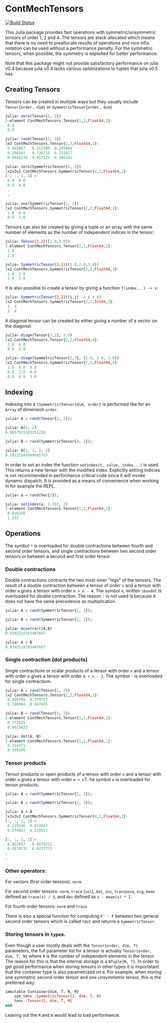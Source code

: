 # ContMechTensors

[![Build Status](https://travis-ci.org/KristofferC/ContMechTensors.jl.svg?branch=master)](https://travis-ci.org/KristofferC/ContMechTensors.jl)

This Julia package provides fast operations with symmetric/unsymmetric tensors of order 1, 2 and 4. The tensors are stack allocated which means that there is no need to preallocate results of operations and nice infix notation can be used without a performance penalty. For the symmetric tensors, when possible, the symmetry is exploited for better performance.

Note that this package might not provide satisfactory performance on julia v0.4 because julia v0.4 lacks various optimizations to tuples that julia v0.5 has.

## Creating Tensors

Tensors can be created in multiple ways but they usually include `Tensor{order, dim}` or `SymmetricTensor{order, dim}`

```jl
julia> zero(Tensor{1, 2})
2-element ContMechTensors.Tensor{1,2,Float64,1}:
 0.0
 0.0

julia> rand(Tensor{2, 3})
3x3 ContMechTensors.Tensor{2,3,Float64,1}:
 0.945867   0.312709  0.245964
 0.356161   0.726716  0.712027
 0.0946236  0.857122  0.386342

julia> zero(SymmetricTensor{4, 2})
2x2x2x2 ContMechTensors.SymmetricTensor{4,2,Float64,2}:
[:, :, 1, 1] =
 0.0  0.0
 0.0  0.0
 .
 .

julia> one(SymmetricTensor{2, 2})
2x2 ContMechTensors.SymmetricTensor{2,2,Float64,1}:
 1.0  0.0
 0.0  1.0
```

Tensors can also be created by giving a tuple or an array with the same number of elements as the number of independent indices in the tensor:

```jl
julia> Tensor{1,2}([1.0,2.0])
2-element ContMechTensors.Tensor{1,2,Float64,2}:
 1.0
 2.0

julia> SymmetricTensor{2,2}((1.0,2.0,3.0))
2x2 ContMechTensors.SymmetricTensor{2,2,Float64,3}:
 1.0  2.0
 2.0  3.0
```

It is also possible to create a tensor by giving a function `f(index...) -> v`:

```jl
julia> SymmetricTensor{2,2}((i,j) -> i + j)
2x2 ContMechTensors.SymmetricTensor{2,2,Int64,3}:
 2  3
 3  4
```

A diagonal tensor can be created by either giving a number of a vector on the diagonal:

```jl
julia> diagm(Tensor{2,2}, 2.0)
2x2 ContMechTensors.Tensor{2,2,Float64,4}:
 2.0  0.0
 0.0  2.0

julia> diagm(SymmetricTensor{2,3}, [1.0, 2.0, 3.0])
3x3 ContMechTensors.SymmetricTensor{2,3,Float64,6}:
 1.0  0.0  0.0
 0.0  2.0  0.0
 0.0  0.0  3.0
```

## Indexing

Indexing into a `(Symmetric)Tensor{dim, order}` is performed like for an `Array` of dimension `order`.

```jl
julia> A = rand(Tensor{2, 2});

julia> A[1, 2]
0.8657915183351226

julia> B = rand(SymmetricTensor{4, 2});

julia> B[1, 2, 1, 2]
0.10221501099081753
```

In order to set an index the function `setindex(t, value, index...)` is used. This returns a new tensor with the modified index. Explicitly setting indicies is not recommended in performance critical code since it will invoke dynamic dispatch. It is provided as a means of convenience when working in for example the REPL.

```julia
julia> a = rand(Vec{2});

julia> setindex(a, 1.337, 2)
2-element ContMechTensors.Tensor{1,2,Float64,2}:
 0.026256
 1.337
```


## Operations

The symbol `*` is overloaded for double contractions between fourth and second order tensors, and single contractions between two second order tensors or between a second and first order tensor.

### Double contractions

Double contractions contracts the two most inner "legs" of the tensors. The result of a double contraction between a tensor of order `n` and a tensor with order `m` gives a tensor with order `m + n - 4`. The symbol `⊡`, written `\boxdot` is overloaded for double contraction. The reason `:` is not used is because it does not have the same precedence as multiplication.

```jl
julia> A = rand(SymmetricTensor{2, 2});

julia> B = rand(SymmetricTensor{2, 2});

julia> dcontract(A,B)
0.9392510193487607

julia> A ⊡ B
0.9392510193487607
```

### Single contraction (dot products)

Single contractions or scalar products of a tensor with order `n` and a tensor with order `m` gives a tensor with order `m + n - 2`. The symbol `⋅` is overloaded for single contractiom.

```jl
julia> A = rand(Tensor{2, 2})
2x2 ContMechTensors.Tensor{2,2,Float64,1}:
 0.246704  0.379757
 0.180964  0.947665

julia> B = rand(Tensor{1, 2})
2-element ContMechTensors.Tensor{1,2,Float64,1}:
 0.772635
 0.0625623

julia> dot(A, B)
2-element ContMechTensors.Tensor{1,2,Float64,1}:
 0.214371
 0.199108
```

### Tensor products

Tensor products or open products of a tensor with order `n` and a tensor with order `m` gives a tensor with order `m + n`T. he symbol `⊗` is overloaded for tensor products.

```jl
julia> A = rand(SymmetricTensor{2, 2});

julia> B = rand(SymmetricTensor{2, 2});

julia> A ⊗ B
2x2x2x2 ContMechTensors.SymmetricTensor{4,2,Float64,2}:
[:, :, 1, 1] =
 0.219546  0.874947
 0.874947  0.226921

[:, :, 2, 1] =
 0.022037   0.0878232
 0.0878232  0.0227773
.
.
```

### Other operators:

For vectors (first order tensors): `norm`

For second order tensors: `norm`, `trace` (`vol`), `det`, `inv`, `transpose`, `eig`, `mean` defined as `trace(s) / 3`, and `dev` defined as `s - mean(s) * I`.

For fourth order tensors: `norm` and `trace`

There is also a special function for computing `F' ⋅ F` between two general second order tensors which is called `tdot` and returns a `SymmetricTensor`.

### Storing tensors in `type`s.

Even though a user mostly deals with the `Tensor{order, dim, T}` parameters, the full parameter list for a tensor is actually `Tensor{order, dim, T, N}` where `N` is the number of independent elements in the tensor. The reason for this is that the internal storage is a `NTuple{N, T}`. In order to get good performance when storing tensors in other types it is importatant that the container type is also parametrized on `N`. For example, when storing one symmetric second order tensor and one unsymmetric tensor, this is the preferred way:

```julia
immutable Container{dim, T, N, M}
    sym_tens::SymmetricTensor{2, dim, T, N}
    tens::Tensor{2, dim, T, M}
end
```

Leaving out the `M` and `N` would lead to bad performance.
